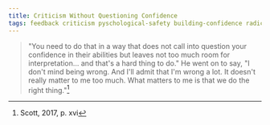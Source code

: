 ```yaml
---
title: Criticism Without Questioning Confidence
tags: feedback criticism pyschological-safety building-confidence radical-candor kim-scott
---
```


> "You need to do that in a way that does not call into question your confidence in their abilities but leaves not too much room for interpretation… and that's a hard thing to do."  He went on to say, "I don't mind being wrong.  And I'll admit that I'm wrong a lot.  It doesn't really matter to me too much.  What matters to me is that we do the right thing."[^introduction]

[^introduction]: Scott, 2017, p. xvi
